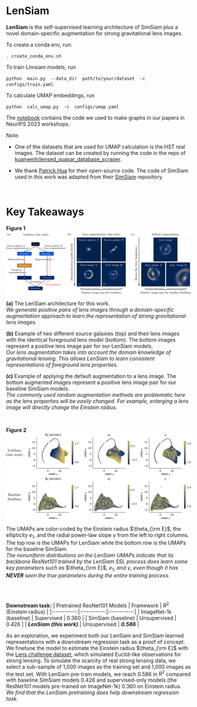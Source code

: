 # LenSiam
**LenSiam** is the self-supervised learning architecture of SimSiam plus a novel domain-specific augmentation for strong gravitational lens images. 


To create a conda env, run:  
```
. create_conda_env.sh
```


To train Limsiam models, run  
```
python  main.py  --data_dir  path/to/your/dataset  -c  configs/train.yaml
```


To calculate UMAP embeddings, run
```
python  calc_umap.py  -c  configs/umap.yaml
```

The [notebook](https://github.com/kuanweih/LenSiam/blob/main/notebooks/NeurIPs_umap_plots.ipynb) contains the code we used to make graphs in our papers in NeurIPS 2023 workshops. 


Note:
* One of the datasets that are used for UMAP calculation is the HST real images. The dataset can be created by running the code in the repo of [kuanweih/lensed_quasar_database_scraper](https://github.com/kuanweih/lensed_quasar_database_scraper).

* We thank [Patrick Hua](https://github.com/PatrickHua) for their open-source code. The code of SimSiam used in this work was adapted from their [SimSiam](https://github.com/PatrickHua/SimSiam) repository.


<br>

# Key Takeaways
**Figure 1**\
<img src="plots/LenSiam.png" width="750">

**(a)** The LenSiam architecture for this work.\
*We generate positive pairs of lens images through a domain-specific augmentation approach to learn the representation of strong gravitational lens images.*

**(b)** Example of two different source galaxies (top) and their lens images with the identical foreground lens model (bottom). The bottom images represent a positive lens image pair for our LenSiam models.\
*Our lens augmentation takes into account the domain knowledge of gravitational lensing. This allows LenSiam to learn consistent representations of foreground lens properties.*

**(c)** Example of applying the default augmentation to a lens image. The bottom augmented images represent a positive lens image pair for our baseline SimSiam models.\
*The commonly used random augmentation methods are problematic here as the lens properties will be easily changed. For example, enlarging a lens image will directly change the Einstein radius.*

<br>

**Figure 2**\
<img src="plots/umap_color_params.png" width="750">

The UMAPs are color-coded by the Einstein radius $\theta_{\rm E}$, the ellipticity $e_1$, and the radial power-law slope $\gamma$ from the left to right columns. The top row is the UMAPs for LenSiam while the bottom row is the UMAPs for the baseline SimSiam.\
*The nonuniform distributions on the LenSiam UMAPs indicate that its backbone ResNet101 trained by the LenSiam SSL process does learn some key parameters such as* $\theta_{\rm E}$, $e_1$, *and* $\gamma$, *even though it has **NEVER** seen the true parameters during the entire training process.*


<br>
<br>

**Downstream task:**
| Pretrained ResNet101 Models | Framework | $R^2$ (Einstein radius) |
|:----------:|:----------:|:----------:|
| ImageNet-1k (baseline) | Supervised | 0.360 |
| SimSiam (baseline) | Unsupervised | 0.426 |
| ***LenSiam (this work)*** | Unsupervised | ***0.586*** |

As an exploration, we experiment both our LenSiam and SimSiam learned representations with a downstream regression task as a proof of concept. We finetune the model to estimate the Einstein radius $\theta_{\rm E}$ with the [Lens challenge dataset](http://metcalf1.difa.unibo.it/blf-portal/gg_challenge.html), which simulated Euclid-like observations for strong lensing. To simulate the scarcity of real strong lensing data, we select a sub-sample of 1,000 images as the training set and 1,000 images as the test set. With LenSiam pre-train models, we reach $0.586$ in $R^2$ compared with baseline SimSiam models $0.426$ and supervised-only models (the ResNet101 models pre-trained on ImageNet-1k) $0.360$ on Einstein radius. \
*We find that the LenSiam pretraining does help downstream regression task.*
